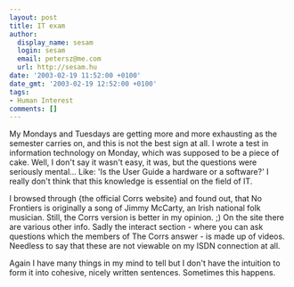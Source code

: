 ```yaml
---
layout: post
title: IT exam
author:
  display_name: sesam
  login: sesam
  email: petersz@me.com
  url: http://sesam.hu
date: '2003-02-19 11:52:00 +0100'
date_gmt: '2003-02-19 12:52:00 +0100'
tags:
- Human Interest
comments: []
---
```


My Mondays and Tuesdays are getting more and more exhausting as the semester carries on, and this is not the best sign at all. I wrote a test in information technology on Monday, which was supposed to be a piece of cake. Well, I don't say it wasn't easy, it was, but the questions were seriously mental... Like: 'Is the User Guide a hardware or a software?' I really don't think that this knowledge is essential on the field of IT.

I browsed through {the official Corrs website} and found out, that No Frontiers is originally a song of Jimmy McCarty, an Irish national folk musician. Still, the Corrs version is better in my opinion. ;) On the site there are various other info. Sadly the interact section - where you can ask questions which the members of The Corrs answer - is made up of videos. Needless to say that these are not viewable on my ISDN connection at all.

Again I have many things in my mind to tell but I don't have the intuition to form it into cohesive, nicely written sentences. Sometimes this happens.
